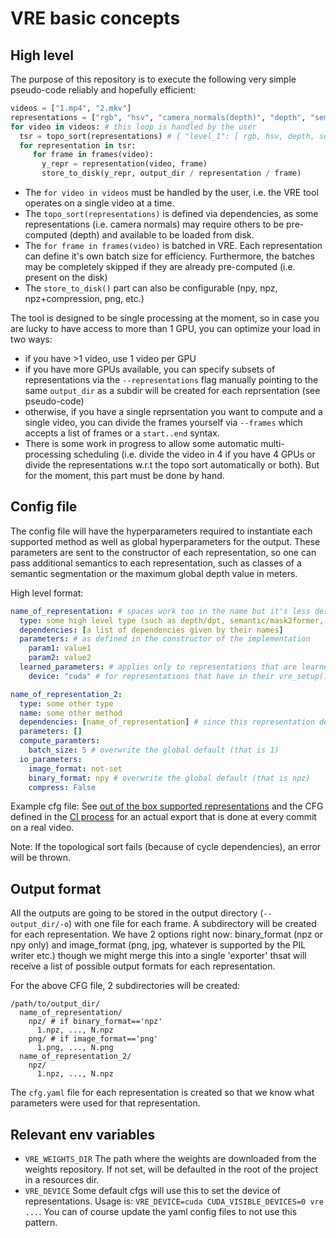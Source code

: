 # VRE basic concepts

## High level

The purpose of this repository is to execute the following very simple pseudo-code reliably and hopefully efficient:

```python
videos = ["1.mp4", "2.mkv"]
representations = ["rgb", "hsv", "camera_normals(depth)", "depth", "semantic_segmentation"]
for video in videos: # this loop is handled by the user
  tsr = topo_sort(representations) # { "level_1": [ rgb, hsv, depth, semantic_segmentation ], "level_2": [ camera_normals(depth) ] }
  for representation in tsr:
     for frame in frames(video):
       y_repr = representation(video, frame)
       store_to_disk(y_repr, output_dir / representation / frame)
```

- The `for video in videos` must be handled by the user, i.e. the VRE tool operates on a single video at a time.
- The `topo_sort(representations)` is defined via dependencies, as some representations (i.e. camera normals) may require others
to be pre-computed (depth) and available to be loaded from disk.
- The `for frame in frames(video)` is batched in VRE. Each representation can define it's own batch size for efficiency. Furthermore, the batches may be completely skipped if they are already pre-computed (i.e. present on the disk)
- The `store_to_disk()` part can also be configurable (npy, npz, npz+compression, png, etc.)

The tool is designed to be single processing at the moment, so in case you are lucky to have access to more than 1 GPU, you can optimize your load in two ways:
- if you have >1 video, use 1 video per GPU
- if you have more GPUs available, you can specify subsets of representations via the `--representations` flag manually pointing to the same `output_dir` as a subdir will be created for each reprsentation (see pseudo-code)
- otherwise, if you have a single reprsentation you want to compute and a single video, you can divide the frames yourself via `--frames` which accepts a list of frames or a `start..end` syntax.
- There is some work in progress to allow some automatic multi-processing scheduling (i.e. divide the video in 4 if you have 4 GPUs or divide the representations w.r.t the topo sort automatically or both). But for the moment, this part must be done by hand.

## Config file

The config file will have the hyperparameters required to instantiate each supported method as well as global
hyperparameters for the output. These parameters are sent to the constructor of each representation, so one can pass
additional semantics to each representation, such as classes of a semantic segmentation or the maximum global depth
value in meters.

High level format:

```yaml
name_of_representation: # spaces work too in the name but it's less desired due to other tools having issues
  type: some high level type (such as depth/dpt, semantic/mask2former, edges/dexined etc.)
  dependencies: [a list of dependencies given by their names]
  parameters: # as defined in the constructor of the implementation
    param1: value1
    param2: value2
  learned_parameters: # applies only to representations that are learned and require weights (only torch atm)
    device: "cuda" # for representations that have in their vre_setup() method a model.to(device) call

name_of_representation_2:
  type: some other type
  name: some other method
  dependencies: [name_of_representation] # since this representation depends on the prev one, it'll be computed after
  parameters: []
  compute_paramters:
    batch_size: 5 # overwrite the global default (that is 1)
  io_parameters:
    image_format: not-set
    binary_format: npy # overwrite the global default (that is npz)
    compress: False
```

Example cfg file: See [out of the box supported representations](test/end_to_end/imgur/cfg.yaml) and the CFG defined
in the [CI process](test/end_to_end/imgur/run.sh) for an actual export that is done at every commit on a real video.

Note: If the topological sort fails (because of cycle dependencies), an error will be thrown.

## Output format

All the outputs are going to be stored in the output directory (`--output_dir/-o`) with one file for each frame.
A subdirectory will be created for each representation. We have 2 options right now: binary_format (npz or npy only) and
image_format (png, jpg, whatever is supported by the PIL writer etc.) though we might merge this into a single
'exporter' thsat will receive a list of possible output formats for each representation.

For the above CFG file, 2 subdirectories will be created:

```
/path/to/output_dir/
  name_of_representation/
    npz/ # if binary_format=='npz'
      1.npz, ..., N.npz
    png/ # if image_format=='png'
      1.png, ..., N.png
  name_of_representation_2/
    npz/
      1.npz, ..., N.npz
```

The `cfg.yaml` file for each representation is created so that we know what parameters were used for that
representation.

## Relevant env variables

- `VRE_WEIGHTS_DIR` The path where the weights are downloaded from the weights repository. If not set, will be defaulted
in the root of the project in a resources dir.
- `VRE_DEVICE` Some default cfgs will use this to set the device of representations. Usage is:
 `VRE_DEVICE=cuda CUDA_VISIBLE_DEVICES=0 vre ...`. You can of course update the yaml config files to not use this
 pattern.
